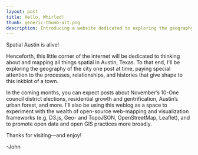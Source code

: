 ```yaml
---
layout: post
title: Hello, Whirled!
thumb: generic-thumb-alt.png
description: Introducing a website dedicated to exploring the geography of Austin, TX through digital cartography and data visualization.
---
```

Spatial Austin is alive!

Henceforth, this little corner of the internet will be dedicated to thinking about and mapping all things spatial in Austin, Texas. To that end, I'll be exploring the geography of the city one post at time, paying special attention to the processes, relationships, and histories that give shape to this inkblot of a town.

In the coming months, you can expect posts about November’s 10-One council district elections, residential growth and gentrification, Austin’s urban forest, and more. I'll also be using this weblog as a space to experiment with the wealth of open-source web-mapping and visualization frameworks (e.g, D3.js, Geo- and TopoJSON, OpenStreetMap, Leaflet), and to promote open data and open GIS practices more broadly.

Thanks for visiting—and enjoy!

-John
